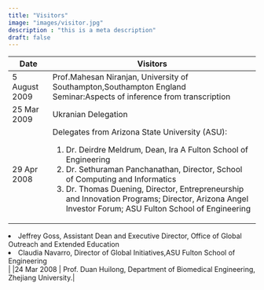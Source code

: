 ```yaml
---
title: "Visitors"
image: "images/visitor.jpg"
description : "this is a meta description"
draft: false
---
```

|Date | Visitors |
|-----|----------|
|5 August 2009|Prof.Mahesan Niranjan, University of Southampton,Southampton England <br /> Seminar:Aspects of inference from transcription |
|25 Mar 2009 | Ukranian Delegation |
|29 Apr 2008 | Delegates from Arizona State University (ASU):<br /><ol><li>Dr. Deirdre Meldrum, Dean, Ira A Fulton School of Engineering</li><li>Dr. Sethuraman Panchanathan, Director, School of Computing and Informatics</li><li>Dr. Thomas Duening, Director, Entrepreneurship and Innovation Programs; Director, Arizona Angel Investor Forum; ASU Fulton School of Engineering</li>
<li>Jeffrey Goss, Assistant Dean and Executive Director, Office of Global Outreach and Extended Education</li>
<li>Claudia Navarro, Director of Global Initiatives,ASU Fulton School of Engineering</li>
</ol>|
|24 Mar 2008 | Prof. Duan Huilong, Department of Biomedical Engineering, Zhejiang University.|